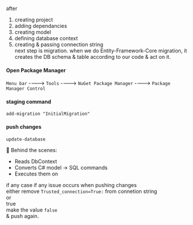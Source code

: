 after  
1. creating project  
2. adding dependancies  
3. creating model  
4. defining database context
5. creating & passing connection string  
next step is migration. when we do Entity-Framework-Core migration, it creates the DB schema & table according to our code & act on it.  

#### Open Package Manager  
`Menu bar` ----> `Tools` ----> `NuGet Package Manager` ----> `Package Manager Control`  
#### staging command  
```terminal
add-migration "InitialMigration"
```  
#### push changes  
```termnal
update-database
```
🔗 Behind the scenes:
- Reads DbContext
- Converts C# model → SQL commands
- Executes them on 

if any case if any issue occurs when pushing changes  
either remove `Trusted_connection=True:` from connetion string  
or  
<InvariantGlobalization>true</InvariantGlobalization>  
make the value `false`  
& push again.  